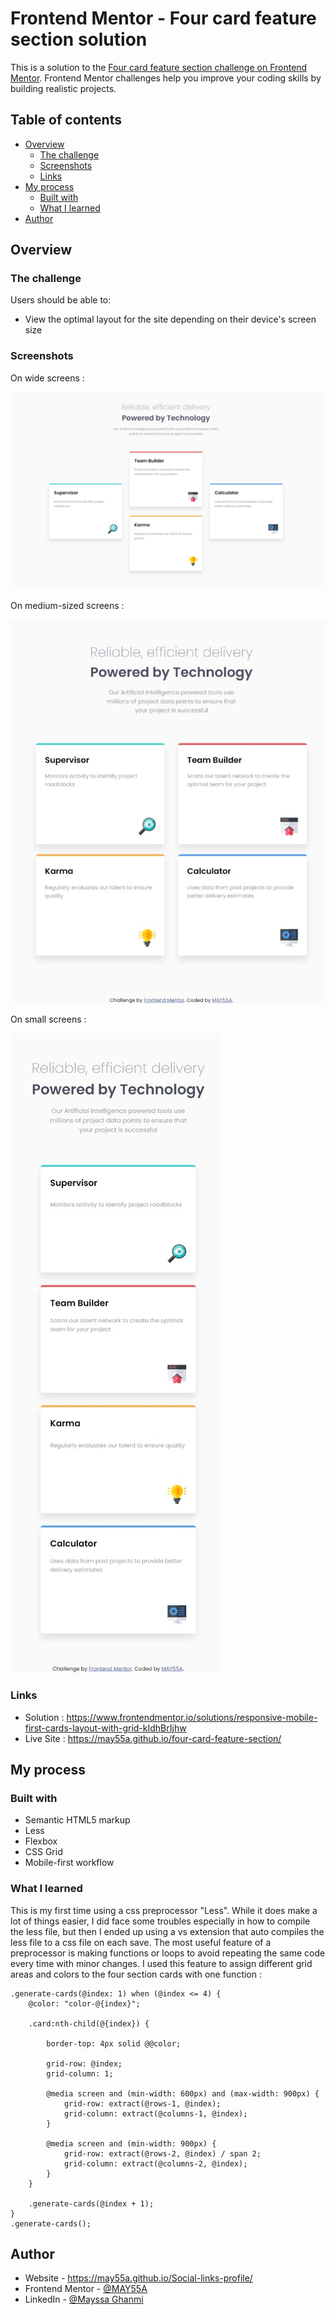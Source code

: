 # Frontend Mentor - Four card feature section solution

This is a solution to the [Four card feature section challenge on Frontend Mentor](https://www.frontendmentor.io/challenges/four-card-feature-section-weK1eFYK). Frontend Mentor challenges help you improve your coding skills by building realistic projects. 

## Table of contents

- [Overview](#overview)
  - [The challenge](#the-challenge)
  - [Screenshots](#screenshots)
  - [Links](#links)
- [My process](#my-process)
  - [Built with](#built-with)
  - [What I learned](#what-i-learned)
- [Author](#author)



## Overview

### The challenge

Users should be able to:

- View the optimal layout for the site depending on their device's screen size

### Screenshots


On wide screens :

![](./Screenshot1.jpeg)

On medium-sized screens :

![](./Screenshot2.jpeg)

On small screens :

![](./Screenshot3.jpeg)

### Links

- Solution : https://www.frontendmentor.io/solutions/responsive-mobile-first-cards-layout-with-grid-kIdhBrIjhw
- Live Site : https://may55a.github.io/four-card-feature-section/

## My process

### Built with

- Semantic HTML5 markup
- Less
- Flexbox
- CSS Grid
- Mobile-first workflow



### What I learned

This is my first time using a css preprocessor "Less".
While it does make a lot of things easier, I did face some troubles especially in how to compile the less file, but then I ended up using a vs extension that auto compiles the less file to a css file on each save.
The most useful feature of a preprocessor is making functions or loops to avoid repeating the same code every time with minor changes. I used this feature to assign different grid areas and colors to the four section cards with one function :

```less
.generate-cards(@index: 1) when (@index <= 4) {
    @color: "color-@{index}";

    .card:nth-child(@{index}) {

        border-top: 4px solid @@color;

        grid-row: @index;
        grid-column: 1;

        @media screen and (min-width: 600px) and (max-width: 900px) {
            grid-row: extract(@rows-1, @index);
            grid-column: extract(@columns-1, @index);
        }

        @media screen and (min-width: 900px) {
            grid-row: extract(@rows-2, @index) / span 2;
            grid-column: extract(@columns-2, @index);
        }
    }

    .generate-cards(@index + 1);
}
.generate-cards();

```


## Author

- Website - https://may55a.github.io/Social-links-profile/
- Frontend Mentor - [@MAY55A](https://www.frontendmentor.io/profile/MAY55A)
- LinkedIn - [@Mayssa Ghanmi](https://www.linkedin.com/in/mayssa-ghanmi-a85369276)
